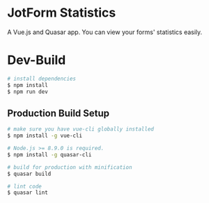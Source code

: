 # JotForm Statistics
A Vue.js and Quasar app.
You can view your forms' statistics easily.

# Dev-Build
``` bash
# install dependencies
$ npm install
$ npm run dev
```

## Production Build Setup

``` bash
# make sure you have vue-cli globally installed
$ npm install -g vue-cli

# Node.js >= 8.9.0 is required.
$ npm install -g quasar-cli

# build for production with minification
$ quasar build

# lint code
$ quasar lint
```
